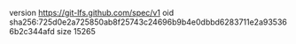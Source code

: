 version https://git-lfs.github.com/spec/v1
oid sha256:725d0e2a725850ab8f25743c24696b9b4e0dbbd6283711e2a935366b2c344afd
size 15265

